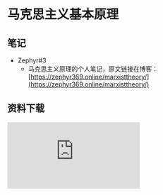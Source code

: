 # 马克思主义基本原理


## 笔记

* Zephyr#3
  * 马克思主义原理的个人笔记，原文链接在博客：[https://zephyr369.online/marxisttheory/](https://zephyr369.online/marxisttheory/)


## 资料下载

![](https://gh.hitcs.cc/https://raw.githubusercontent.com/HIT-OpenCS/CS_Courses/main/公共课程/马克思主义基本原理/file.md ":include")
